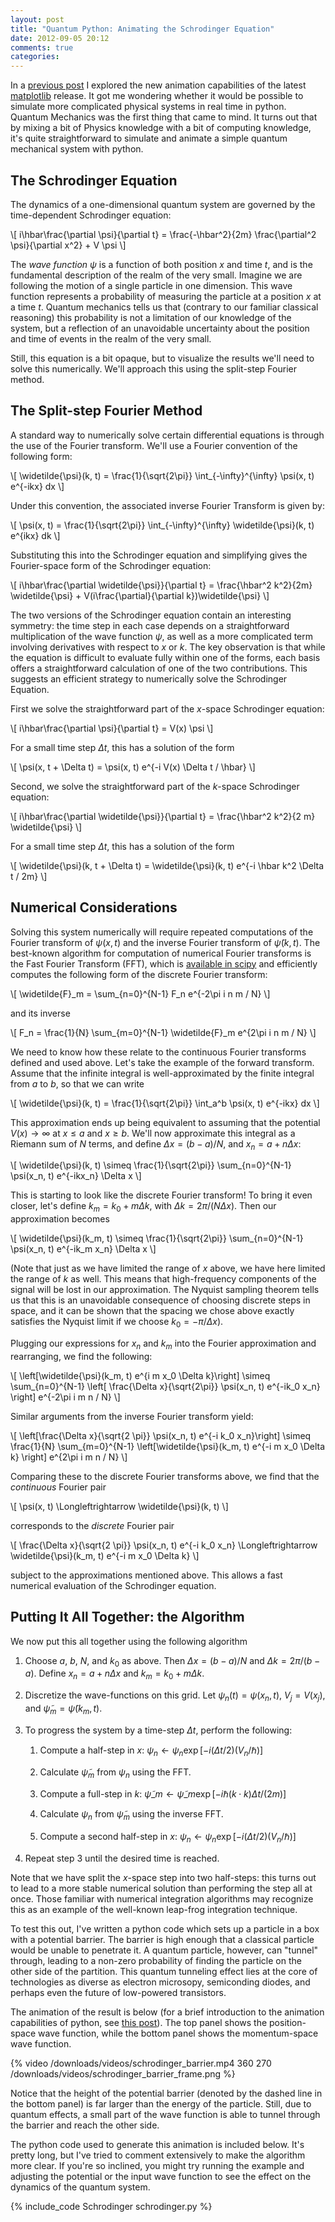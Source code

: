 ```yaml
---
layout: post
title: "Quantum Python: Animating the Schrodinger Equation"
date: 2012-09-05 20:12
comments: true
categories: 
---
```


In a [previous post](/blog/2012/08/18/matplotlib-animation-tutorial/)
I explored the new animation capabilities of the latest
[matplotlib](http://matplotlib.sourceforge.net) release.
It got me wondering whether it would be possible to simulate more complicated
physical systems in real time in python.  Quantum Mechanics was the first
thing that came to mind.  It turns out that by mixing a bit of Physics
knowledge with a bit of computing knowledge, it's quite straightforward
to simulate and animate a simple quantum mechanical system with python.

## The Schrodinger Equation ##

The dynamics of a one-dimensional quantum system are governed by the
time-dependent Schrodinger equation:

<div markdown="0">\[
i\hbar\frac{\partial \psi}{\partial t}
  = \frac{-\hbar^2}{2m} \frac{\partial^2 \psi}{\partial x^2} + V \psi
\]</div>

<!-- more -->

The *wave function* $\psi$ is a function of both position $x$ and time $t$,
and is the fundamental description of the realm of the very small.
Imagine we are following the motion of a single particle in one
dimension.  This wave function represents a probability of measuring
the particle at a position $x$ at a time $t$. Quantum mechanics tells us that
(contrary to our familiar classical reasoning) this probability is not
a limitation of our knowledge of the system, but a reflection of an
unavoidable uncertainty about the position and time of events in the realm
of the very small.

Still, this equation is a bit opaque, but to visualize the results we'll need
to solve this numerically.  We'll approach this using the split-step Fourier
method.

## The Split-step Fourier Method ##

A standard way to numerically solve certain differential equations is
through the use of the Fourier transform.  We'll use a Fourier convention
of the following form:

<div markdown="0">\[
\widetilde{\psi}(k, t) = \frac{1}{\sqrt{2\pi}}
  \int_{-\infty}^{\infty} \psi(x, t) e^{-ikx} dx
\]</div>

Under this convention, the associated inverse Fourier Transform is given by:

<div markdown="0">\[
\psi(x, t) = \frac{1}{\sqrt{2\pi}}
  \int_{-\infty}^{\infty} \widetilde{\psi}(k, t) e^{ikx} dk
\]</div>

Substituting this into the Schrodinger equation and simplifying gives the
Fourier-space form of the Schrodinger equation:

<div markdown="0">\[
i\hbar\frac{\partial \widetilde{\psi}}{\partial t}
  = \frac{\hbar^2 k^2}{2m} \widetilde{\psi}
  + V(i\frac{\partial}{\partial k})\widetilde{\psi}
\]</div>

The two versions of the Schrodinger equation contain an interesting symmetry:
the time step in each case depends on a straightforward multiplication of
the wave function $\psi$, as well as a more complicated term involving
derivatives with respect to $x$ or $k$.  The key observation is that while
the equation is difficult to evaluate fully within one of the forms, each
basis offers a straightforward calculation of one of the two contributions.
This suggests an efficient strategy to numerically solve the Schrodinger
Equation.

First we solve the straightforward part of the $x$-space Schrodinger
equation:
   
<div markdown="0">\[
i\hbar\frac{\partial \psi}{\partial t}
  = V(x) \psi
\]</div>

For a small time step $\Delta t$, this has a solution of the form
   
<div markdown="0">\[
\psi(x, t + \Delta t) = \psi(x, t) e^{-i V(x) \Delta t / \hbar}
\]</div>

Second, we solve the straightforward part of the $k$-space Schrodinger
equation:
   
<div markdown="0">\[
i\hbar\frac{\partial \widetilde{\psi}}{\partial t}
  = \frac{\hbar^2 k^2}{2 m} \widetilde{\psi}
\]</div>

For a small time step $\Delta t$, this has a solution of the form

<div markdown="0">\[
\widetilde{\psi}(k, t + \Delta t)
    = \widetilde{\psi}(k, t) e^{-i \hbar k^2 \Delta t / 2m}
\]</div>

## Numerical Considerations ##
Solving this system numerically will require repeated computations of the
Fourier transform of $\psi(x, t)$ and the inverse Fourier transform of
$\widetilde{\psi}(k, t)$.  The best-known algorithm for computation of
numerical Fourier transforms is the Fast Fourier Transform (FFT), which
is [available in scipy](http://docs.scipy.org/doc/scipy/reference/fftpack.html)
and efficiently computes the following form of the
discrete Fourier transform:

<div markdown="0">\[
  \widetilde{F}_m = \sum_{n=0}^{N-1} F_n e^{-2\pi i n m / N}
\]</div>

and its inverse

<div markdown="0">\[
  F_n = \frac{1}{N} \sum_{m=0}^{N-1} \widetilde{F}_m e^{2\pi i n m / N}
\]</div>

We need to know how these relate to the continuous Fourier transforms defined
and used above.  Let's take the example of the forward transform.  Assume that
the infinite integral is well-approximated by the finite integral from
$a$ to $b$, so that we can write

<div markdown="0">\[
\widetilde{\psi}(k, t) = \frac{1}{\sqrt{2\pi}}
   \int_a^b \psi(x, t) e^{-ikx} dx
\]</div>

This approximation ends up being equivalent to assuming that the potential
$V(x) \to \infty$ at $x \le a$ and $x \ge b$.  We'll now approximate this
integral as a Riemann sum of $N$ terms, and define $\Delta x = (b - a) / N$,
and $x_n = a + n\Delta x$:

<div markdown="0">\[
\widetilde{\psi}(k, t) \simeq \frac{1}{\sqrt{2\pi}}
   \sum_{n=0}^{N-1} \psi(x_n, t) e^{-ikx_n} \Delta x
\]</div>

This is starting to look like the discrete Fourier transform!  To bring it
even closer, let's define $k_m = k_0 + m\Delta k$, with
$\Delta k = 2\pi / (N\Delta x)$.  Then our approximation becomes

<div markdown="0">\[
\widetilde{\psi}(k_m, t) \simeq \frac{1}{\sqrt{2\pi}}
   \sum_{n=0}^{N-1} \psi(x_n, t) e^{-ik_m x_n} \Delta x
\]</div>

(Note that just as we have limited the range of $x$ above, we have here limited
the range of $k$ as well.  This means that high-frequency components of the
signal will be lost in our approximation.  The Nyquist sampling theorem tells
us that this is an unavoidable consequence of choosing discrete steps in
space, and it can be shown that the spacing we chose above exactly satisfies
the Nyquist limit if we choose $k_0 = - \pi / \Delta x$).

Plugging our expressions for $x_n$ and $k_m$ into the Fourier
approximation and rearranging, we find the following:

<div markdown="0">\[
\left[\widetilde{\psi}(k_m, t) e^{i m x_0 \Delta k}\right]
   \simeq \sum_{n=0}^{N-1} 
   \left[ \frac{\Delta x}{\sqrt{2\pi}}
   \psi(x_n, t) e^{-ik_0 x_n} \right]
   e^{-2\pi i m n / N}
\]</div>

Similar arguments from the inverse Fourier transform yield:

<div markdown="0">\[
\left[\frac{\Delta x}{\sqrt{2 \pi}} \psi(x_n, t) e^{-i k_0 x_n}\right]
   \simeq \frac{1}{N} \sum_{m=0}^{N-1} 
   \left[\widetilde{\psi}(k_m, t) e^{-i m x_0 \Delta k} \right]
   e^{2\pi i m n / N}
\]</div>

Comparing these to the discrete Fourier transforms above, we find that the
*continuous* Fourier pair

<div markdown="0">\[
   \psi(x, t) \Longleftrightarrow \widetilde{\psi}(k, t)
\]</div>

corresponds to the *discrete* Fourier pair

<div markdown="0">\[
   \frac{\Delta x}{\sqrt{2 \pi}} \psi(x_n, t) e^{-i k_0 x_n}
   \Longleftrightarrow
   \widetilde{\psi}(k_m, t) e^{-i m x_0 \Delta k}
\]</div>

subject to the approximations mentioned above.  This allows a fast numerical
evaluation of the Schrodinger equation.

## Putting It All Together: the Algorithm ##

We now put this all together using the following algorithm

1. Choose $a$, $b$, $N$, and $k_0$ as above. Then $\Delta x = (b - a) / N$
   and $\Delta k = 2\pi / (b - a)$.  Define $x_n = a + n \Delta x$ and
   $k_m = k_0 + m \Delta k$.

2. Discretize the wave-functions on this grid.  Let $\psi_n(t) = \psi(x_n, t)$,
   $V_j = V(x_j)$, and $\widetilde{\psi}_m = \widetilde{\psi}(k_m, t)$.

3. To progress the system by a time-step $\Delta t$, perform the following:

   1. Compute a half-step in $x$:
      $\psi_n \longleftarrow \psi_n
       \exp[-i (\Delta t / 2) (V_n / \hbar)]$

   2. Calculate $\widetilde{\psi}_m$ from $\psi_n$ using the FFT.

   3. Compute a full-step in $k$:
      $\widetilde{\psi}\_m \longleftarrow \widetilde{\psi}\_m
      \exp[-i \hbar (k \cdot k) \Delta t / (2 m)]$

   4. Calculate $\psi_n$ from $\widetilde{\psi}_m$ using the inverse FFT.

   5. Compute a second half-step in $x$:
      $\psi_n \longleftarrow \psi_n
       \exp[-i (\Delta t / 2)(V_n / \hbar)]$

4. Repeat step 3 until the desired time is reached.

Note that we have split the $x$-space step into two half-steps: this
turns out to lead to a more stable numerical solution than performing
the step all at once. Those familiar with numerical integration
algorithms may recognize this as an example of the
well-known leap-frog integration technique.

To test this out, I've written a python code which sets up a particle in a
box with a potential barrier.  The barrier is high enough that a classical
particle would be unable to penetrate it.  A quantum particle, however, can
"tunnel" through, leading to a non-zero probability of finding the particle
on the other side of the partition.  This quantum tunneling effect lies at
the core of technologies as diverse as electron microsopy, semiconding diodes,
and perhaps even the future of low-powered transistors.

The animation of the result is below (for a brief introduction to the animation
capabilities of python, see
[this post](/blog/2012/08/18/matplotlib-animation-tutorial/)).
The top panel shows the position-space wave function, while the bottom panel
shows the momentum-space wave function.

{% video /downloads/videos/schrodinger_barrier.mp4 360 270 /downloads/videos/schrodinger_barrier_frame.png %}

Notice that the height of the potential barrier (denoted by the dashed line in
the bottom panel) is far larger than the energy of the particle.  Still, due
to quantum effects, a small part of the wave function is able to tunnel through
the barrier and reach the other side.

The python code used to generate this animation is included below.  It's pretty
long, but I've tried to comment extensively to make the algorithm more clear.
If you're so inclined, you might try running the example and adjusting the
potential or the input wave function to see the effect on the dynamics of
the quantum system.

{% include_code Schrodinger schrodinger.py %}